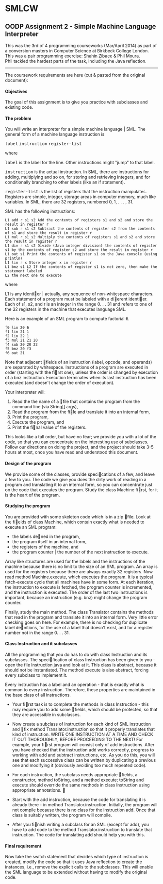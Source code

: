 <h1>SMLCW</h1>

<h2>OODP Assignment 2 - Simple Machine Language Interpreter</h2>


This was the 3rd of 4 programming courseworks (Mar/April 2014) as part of a conversion masters in Computer Science at Birkbeck College London.
<br/>This was a pair programming exercise: Shahin Zibaee & Phil Moura. <br/>Phil tackled the hardest parts of the task, including the Java reflection.

---


The coursework requirements are here (cut & pasted from the original document):

<h4>Objectives</h4>

The goal of this assignment is to give you practice with subclasses and existing code.

<h4>The problem</h4>

You will write an interpreter for a simple machine language | SML. The general form of a machine language instruction is

<tt>label</tt> <tt>instruction</tt> <tt>register-list</tt>

where

 <tt>label</tt> is the label for the line.
 Other instructions might "jump" to that label.

 <tt>instruction</tt> is the actual instruction.
 In SML, there are instructions for adding, multiplying and so on, for storing and retrieving integers, and for conditionally branching to other labels (like an if statement).

 <tt>register-list</tt> is the list of registers that the instruction manipulates.
 Registers are simple, integer, storage areas in computer memory, much like variables.
 In SML, there are 32 registers, numbered 0, 1, . . . , 31.

SML has the following instructions:

	L1 add r s1 s2 Add the contents of registers s1 and s2 and store the result in register r
	L1 sub r s1 s2 Subtract the contents of register s2 from the contents of s1 and store the result in register r
	L1 mul r s1 s2 Multiply the contents of registers s1 and s2 and store the result in register r
	L1 div r s1 s2 Divide (Java integer division) the contents of register s1 by the contents of register s2 and store the result in register r
	L1 out s1 Print the contents of register s1 on the Java console (using println)
	L1 lin r x Store integer x in register r
	L1 bnz s1 L2 If the contents of register s1 is not zero, then make the statement labeled
	L2 the next one to execute

where

L1 is any identier | actually, any sequence of non-whitespace characters.
Each statement of a program must be labeled with a dierent identier.
Each of s1, s2, and r is an integer in the range 0. . . 31 and refers to one of the 32 registers in the machine that executes language SML.

Here is an example of an SML program to compute factorial 6.

	f0 lin 20 6
	f1 lin 21 1
	f2 lin 22 1
	f3 mul 21 21 20
	f4 sub 20 20 22
	f5 bnz 20 f3
	f6 out 21

Note that adjacent fields of an instruction (label, opcode, and operands) are separated by whitespace.
Instructions of a program are executed in order (starting with the first one), unless the order is changed by execution of a bnz instruction. Execution terminates when its last instruction has been executed (and doesn't change the order of execution).

Your interpreter will:

1. Read the the name of a file that contains the program from the command line (via String[] args),
2. Read the program from the file and translate it into an internal form,
3. Print the program,
4. Execute the program, and
5. Print the final value of the registers.

This looks like a tall order, but have no fear; we provide you with a lot of the code, so that you can concentrate on the interesting use of subclasses. Follow our directions on doing the project, and the project should take 3-5 hours at most, once you have read and understood this document.

<h4>Design of the program</h4>

We provide some of the classes, provide specications of a few, and leave a few to you. The code we give you does the dirty work of reading in a program and translating it to an internal form, so you can concentrate just on the code that executes the program. Study the class Machine first, for it is the heart of the program.

<h4>Studying the program</h4>

You are provided with some skeleton code which is in a zip file.
Look at the fields of class Machine, which contain exactly what is needed to execute an SML program:

 * the labels dened in the program,
 * the program itself in an internal form,
 * the registers of the machine, and
 * the program counter | the number of the next instruction to execute.

Array like structures are used for the labels and the instructions of the machine because there is no limit to the size of an SML program. An array is used for the registers because there are always exactly 32 registers.
Now read method Machine.execute, which executes the program. It is a typical fetch-execute cycle that all machines have in some form. At each iteration, the instruction to execute is fetched, the program counter is incremented, and the instruction is executed. The order of the last two instructions is important, because an instruction (e.g. bnz) might change the program counter.

Finally, study the main method.
The class Translator contains the methods that read in the program and translate it into an internal form. Very little error checking goes on here. For example, there is no checking for duplicate label denitions, for the use of a label that doesn't exist, and for a register number not in the range 0. . . 31.

<h4>Class Instruction and it subclasses</h4>

All the programming that you do has to do with class Instruction and its subclasses. The specification of class Instruction has been given to you - open the file Instruction.java and look at it. This class is abstract, because it should not be instantiated. The method execute is also abstract, forcing every subclass to implement it.

Every instruction has a label and an operation - that is exactly what is common to every instruction. Therefore, these properties are maintained in the base class of all instructions.

 * Your first task is to complete the methods in class Instruction - this may require you to add some fields, which should be protected, so that they are accessible in subclasses.

 * Now create a subclass of Instruction for each kind of SML instruction and fix method Translator.instruction so that it properly translates that kind of instruction. WRITE ONE INSTRUCTION AT A TIME AND CHECK IT OUT THOROUGHLY, BEFORE PROCEEDING TO THE NEXT! For example, your first program will consist only of add instructions. After you have checked that the instruction add works correctly, progress to working with add and subtract instructions, etc. As you do this, you will see that each successive class can be written by duplicating a previous one and modifying it (obviously avoiding too much repeated code).

 * For each instruction, the subclass needs appropriate fields, a constructor, method toString, and a method execute; toString and execute should override the same methods in class Instruction using appropriate annotations.
 
 * Start with the add instruction, because the code for translating it is already there - in method Translator.instruction. Initially, the program will not compile because there is no class for the instruction add. Once that class is suitably written, the program will compile.

 * After you finish writing a subclass for an SML (except for add), you have to add code to the method Translator.instruction to translate that instruction. The code for translating add should help you with this.

<h4>Final requirement</h4>

Now take the switch statement that decides which type of instruction is created, modify the code so that it uses Java reflection to create the instances, i.e., remove the explicit calls to the subclasses. This will enable the SML language to be extended without having to modify the original code.